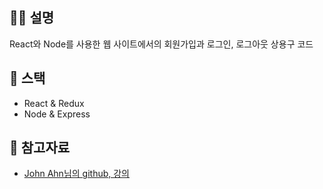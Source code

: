 ## 👨‍💻 설명

React와 Node를 사용한 웹 사이트에서의 회원가입과 로그인, 로그아웃 상용구 코드

## 🏃 스택
- React & Redux
- Node & Express

## 📃 참고자료
- [John Ahn님의 github, 강의](https://github.com/jaewonhimnae)